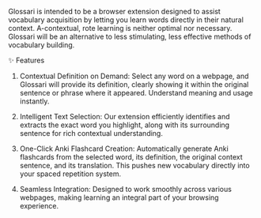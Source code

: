 
Glossari is intended to be a browser extension designed to assist vocabulary acquisition by letting you learn words directly in their natural context. A-contextual, rote learning is neither optimal nor necessary. Glossari will be an alternative to less stimulating, less effective methods of vocabulary building. 

✨ Features
1. Contextual Definition on Demand: Select any word on a webpage, and Glossari will provide its definition, clearly showing it within the original sentence or phrase where it appeared. Understand meaning and usage instantly.

2. Intelligent Text Selection: Our extension efficiently identifies and extracts the exact word you highlight, along with its surrounding sentence for rich contextual understanding.

3. One-Click Anki Flashcard Creation: Automatically generate Anki flashcards from the selected word, its definition, the original context sentence, and its translation. This pushes new vocabulary directly into your spaced repetition system.

4. Seamless Integration: Designed to work smoothly across various webpages, making learning an integral part of your browsing experience.


